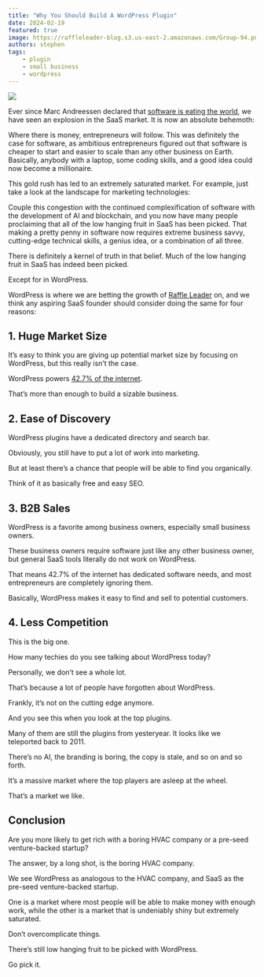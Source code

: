 ```yaml
---
title: "Why You Should Build A WordPress Plugin"
date: 2024-02-19
featured: true
image: https://raffleleader-blog.s3.us-east-2.amazonaws.com/Group-94.png
authors: stephen
tags: 
    - plugin
    - small business
    - wordpress
---
```


<!-- [Raffle Leader](https://raffleleader.com/) -->

![](https://raffleleader-blog.s3.us-east-2.amazonaws.com/Group-94.png)

Ever since Marc Andreessen declared that [software is eating the world](https://a16z.com/why-software-is-eating-the-world/), we have seen an explosion in the SaaS market. It is now an absolute behemoth:

Where there is money, entrepreneurs will follow. This was definitely the case for software, as ambitious entrepreneurs figured out that software is cheaper to start and easier to scale than any other business on Earth. Basically, anybody with a laptop, some coding skills, and a good idea could now become a millionaire. 

This gold rush has led to an extremely saturated market. For example, just take a look at the landscape for marketing technologies:

Couple this congestion with the continued complexification of software with the development of AI and blockchain, and you now have many people proclaiming that all of the low hanging fruit in SaaS has been picked. That making a pretty penny in software now requires extreme business savvy, cutting-edge technical skills, a genius idea, or a combination of all three. 

There is definitely a kernel of truth in that belief. Much of the low hanging fruit in SaaS has indeed been picked. 

Except for in WordPress.

WordPress is where we are betting the growth of [Raffle Leader](https://raffleleader.com/) on, and we think any aspiring SaaS founder should consider doing the same for four reasons:

## 1. Huge Market Size

It’s easy to think you are giving up potential market size by focusing on WordPress, but this really isn’t the case.

WordPress powers [42.7% of the internet](https://kinsta.com/wordpress-market-share/).

That’s more than enough to build a sizable business.

## 2. Ease of Discovery

WordPress plugins have a dedicated directory and search bar.

Obviously, you still have to put a lot of work into marketing. 

But at least there’s a chance that people will be able to find you organically.

Think of it as basically free and easy SEO. 

## 3. B2B Sales

WordPress is a favorite among business owners, especially small business owners. 

These business owners require software just like any other business owner, but general SaaS tools literally do not work on WordPress. 

That means 42.7% of the internet has dedicated software needs, and most entrepreneurs are completely ignoring them. 

Basically, WordPress makes it easy to find and sell to potential customers. 

## 4. Less Competition

This is the big one.

How many techies do you see talking about WordPress today? 

Personally, we don’t see a whole lot. 

That’s because a lot of people have forgotten about WordPress. 

Frankly, it’s not on the cutting edge anymore. 

And you see this when you look at the top plugins. 

Many of them are still the plugins from yesteryear. It looks like we teleported back to 2011.

There’s no AI, the branding is boring, the copy is stale, and so on and so forth. 

It’s a massive market where the top players are asleep at the wheel.

That’s a market we like.

## Conclusion

Are you more likely to get rich with a boring HVAC company or a pre-seed venture-backed startup?

The answer, by a long shot, is the boring HVAC company. 

We see WordPress as analogous to the HVAC company, and SaaS as the pre-seed venture-backed startup.

One is a market where most people will be able to make money with enough work, while the other is a market that is undeniably shiny but extremely saturated. 

Don’t overcomplicate things. 

There’s still low hanging fruit to be picked with WordPress.

Go pick it. 